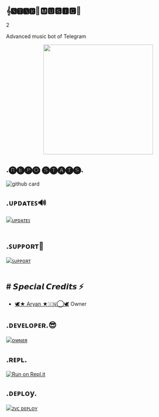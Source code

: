  




<h2 align="centre">𝄞🆂🆃🅰🆁🌟🅼🆄🆂🅸🅲🎸</h2>

2

Advanced music bot of Telegram 





<p align="center"><a href="https://t.me/attitude_galaxy"><img src="https://telegra.ph/file/8bc9caa4af8211efbe0e4.jpg" width="300"></a></p>





</p>





## .🅡🅔🅟🅞 🅢🅣🅐🅣🅢.





</p>



![github card](https://github-readme-stats.vercel.app/api/pin/?username=Aryanve595&repo=Starmusic&theme=dark)

</p>

## .ᴜᴩᴅᴀᴛᴇꜱ🔊

[![ᴜᴩᴅᴀᴛᴇꜱ](https://img.shields.io/badge/ᴜᴩᴅᴀᴛᴇꜱ-attitude_galaxy-red?style=for-the-badge&logo=telegram)](https://t.me/attitude_galaxy)</br></br>

</p>

## .ꜱᴜᴩᴩᴏʀᴛ🔧

[![ꜱᴜᴩᴩᴏʀᴛ](https://img.shields.io/badge/ꜱᴜᴩᴩᴏʀᴛ-Crazy_worlds-red?style=for-the-badge&logo=telegram)](https://t.me/+4S7RJBI0oRFkNTJl)</br></br>

</p>

## # 𝙎𝙥𝙚𝙘𝙞𝙖𝙡 𝘾𝙧𝙚𝙙𝙞𝙩𝙨 ⚡

- [🕊️★ Aryan ★🇮🇳⃝🕊️](https://t.me/Heartlessaryan_op) Owner

</p>

## .ᴅᴇᴠᴇʟᴏᴩᴇʀ.😎

[![ᴏᴡɴᴇʀ](https://img.shields.io/badge/Telegram-Contact%20Me-informational)](https://t.me/Alone_Shaurya_king)

</p>

## .ʀᴇᴩʟ.

[![Run on Repl.it](https://replit.com/badge/github/TeamUltroid/Ultroid)](https://replit.com/@attitudekinguse/Starmusicstring#main.py)

</p>

## .ᴅᴇᴩʟᴏy.

[![ᴢᴠᴄ ᴅᴇᴘʟᴏʏ](https://www.herokucdn.com/deploy/button.svg)](https://github.com/MRLUCKYXD/BLINK-MUSICS)

</p>
